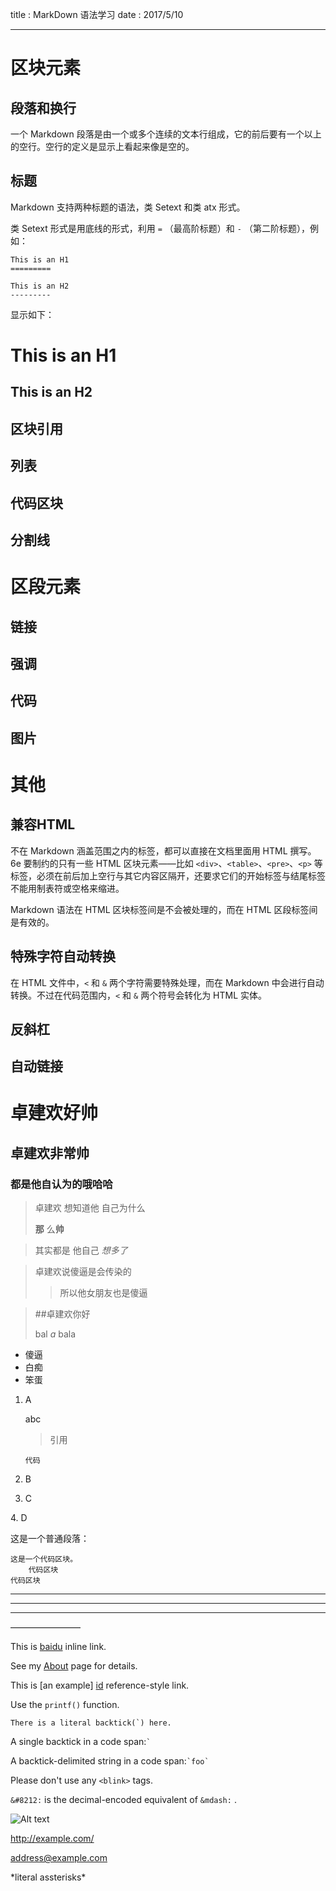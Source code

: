 title : MarkDown 语法学习
date  : 2017/5/10

---

# 区块元素

## 段落和换行

一个 Markdown 段落是由一个或多个连续的文本行组成，它的前后要有一个以上的空行。空行的定义是显示上看起来像是空的。

## 标题

Markdown 支持两种标题的语法，类 Setext 和类 atx 形式。

类 Setext 形式是用底线的形式，利用 `=` （最高阶标题）和 `-` （第二阶标题），例如：

    This is an H1
    =========

    This is an H2
    ---------

显示如下：

This is an H1
=========

This is an H2
---------

## 区块引用

## 列表

## 代码区块

## 分割线

# 区段元素

## 链接

## 强调

## 代码

## 图片

# 其他

## 兼容HTML

不在 Markdown 涵盖范围之内的标签，都可以直接在文档里面用 HTML 撰写。
6e
要制约的只有一些 HTML 区块元素――比如 `<div>`、`<table>`、`<pre>`、`<p>` 等标签，必须在前后加上空行与其它内容区隔开，还要求它们的开始标签与结尾标签不能用制表符或空格来缩进。

Markdown 语法在 HTML 区块标签间是不会被处理的，而在 HTML 区段标签间是有效的。

## 特殊字符自动转换

在 HTML 文件中，`<` 和 `&` 两个字符需要特殊处理，而在 Markdown 中会进行自动转换。不过在代码范围内，`<` 和 `&` 两个符号会转化为 HTML 实体。

## 反斜杠

## 自动链接

# 卓建欢好帅

## 卓建欢非常帅 

### 都是他自认为的哦哈哈

>卓建欢
>想知道他
>自己为什么
>
> __那__ 么**帅**

>其实都是
他自己
*想多了*

>卓建欢说傻逼是会传染的
>>所以他女朋友也是傻逼

>##卓建欢你好
>
>bal *a* bala

* 傻逼
* 白痴
* 笨蛋

1.  A

    abc
    >引用

        代码
6. B
3. C

4\. D

这是一个普通段落：

    这是一个代码区块。
        代码区块
    代码区块
* * *
***
---
————————

This is [baidu](http://www.baidu.com) inline link.

See my [About](/about/) page for details.

This  is [an example] [id] reference-style link.

[id]:  http://example.com/ "Optional Title Here"

Use the `printf()` function.

``There is a literal backtick(`) here.``

A single backtick in a code span:`` ` ``

A backtick-delimited string in a code span:`` `foo` ``

Please don't use any `<blink>` tags.

`&#8212:` is the decimal-encoded equivalent of `&mdash:` .

![Alt text](/path/to/img.jpg)

<http://example.com/>

<address@example.com>

\*literal assterisks\*


